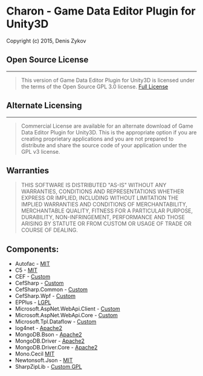# Charon - Game Data Editor Plugin for Unity3D
Copyright (c) 2015, Denis Zykov

## Open Source License
------------------------------------------------------------------------------------------
> This version of Game Data Editor Plugin for Unity3D is licensed under the terms of the Open Source GPL 3.0 license. 
> [Full License](LICENSE)

## Alternate Licensing
------------------------------------------------------------------------------------------
> Commercial License are available for an alternate download of Game Data Editor Plugin for Unity3D.
> This is the appropriate option if you are creating proprietary applications and you are 
> not prepared to distribute and share the source code of your application under the 
> GPL v3 license.

## Warranties

> THIS SOFTWARE IS DISTRIBUTED "AS-IS" WITHOUT ANY WARRANTIES, CONDITIONS AND 
> REPRESENTATIONS WHETHER EXPRESS OR IMPLIED, INCLUDING WITHOUT LIMITATION THE 
> IMPLIED WARRANTIES AND CONDITIONS OF MERCHANTABILITY, MERCHANTABLE QUALITY, 
> FITNESS FOR A PARTICULAR PURPOSE, DURABILITY, NON-INFRINGEMENT, PERFORMANCE 
> AND THOSE ARISING BY STATUTE OR FROM CUSTOM OR USAGE OF TRADE OR COURSE OF DEALING.

## Components: 

* Autofac - [MIT](http://opensource.org/licenses/mit-license.php)
* C5 - [MIT](http://opensource.org/licenses/mit-license.php)
* CEF - [Custom](https://raw.githubusercontent.com/cefsharp/CefSharp/master/LICENSE)
* CefSharp - [Custom](https://raw.githubusercontent.com/cefsharp/CefSharp/master/LICENSE)
* CefSharp.Common - [Custom](https://raw.githubusercontent.com/cefsharp/CefSharp/master/LICENSE)
* CefSharp.Wpf - [Custom](https://raw.githubusercontent.com/cefsharp/CefSharp/master/LICENSE)
* EPPlus - [LGPL](http://epplus.codeplex.com/license)
* Microsoft.AspNet.WebApi.Client - [Custom](http://www.microsoft.com/web/webpi/eula/net_library_eula_enu.htm)
* Microsoft.AspNet.WebApi.Core - [Custom](http://www.microsoft.com/web/webpi/eula/net_library_eula_enu.htm)
* Microsoft.Tpl.Dataflow - [Custom](http://www.microsoft.com/net/dotnet_library_license.htm)
* log4net - [Apache2](http://www.apache.org/licenses/LICENSE-2.0)
* MongoDB.Bson - [Apache2](http://www.apache.org/licenses/LICENSE-2.0)
* MongoDB.Driver - [Apache2](http://www.apache.org/licenses/LICENSE-2.0)
* MongoDB.Driver.Core - [Apache2](http://www.apache.org/licenses/LICENSE-2.0)
* Mono.Cecil [MIT](http://opensource.org/licenses/mit-license.php)
* Newtonsoft.Json - [MIT](http://opensource.org/licenses/mit-license.php)
* SharpZipLib - [Custom GPL](http://icsharpcode.github.io/SharpZipLib/)